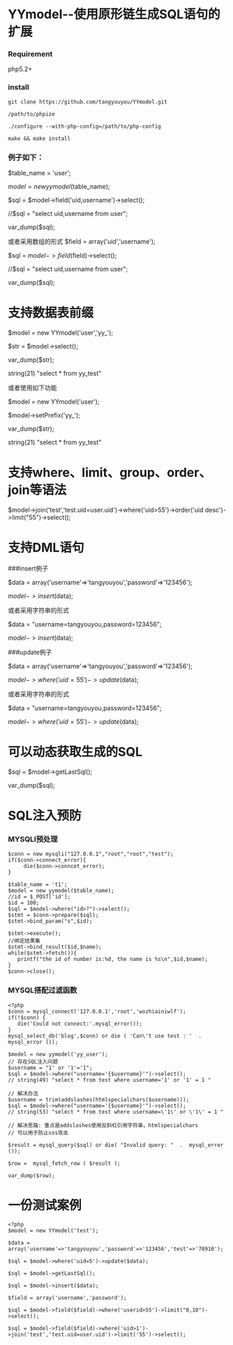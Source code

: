 # YYmodel--使用原形链生成SQL语句的扩展

### Requirement
php5.2+

### install
```
git clone https://github.com/tangyouyou/YYmodel.git

/path/to/phpize

./configure --with-php-config=/path/to/php-config

make && make install
```


### 例子如下：

$table_name = 'user';

$model = new yymodel($table_name);

$sql = $model->field('uid,username')->select();

//$sql = "select uid,username from user";

var_dump($sql);



或者采用数组的形式
$field = array('uid','username');

$sql = $model->field($field)->select();

//$sql = "select uid,username from user";

var_dump($sql);

# 支持数据表前缀

$model = new YYmodel('user','yy_');

$str = $model->select();

var_dump($str);

string(21) "select * from yy_test"

或者使用如下功能

$model = new YYmodel('user');

$model->setPrefix('yy_');

var_dump($str);

string(21) "select * from yy_test"



# 支持where、limit、group、order、join等语法

$model->join('test','test.uid=user.uid')->where('uid>55')->order('uid desc')->limit("55")->select();

# 支持DML语句

###insert例子

$data = array('username'=>'tangyouyou','password'=>'123456');

$model->insert($data);

或者采用字符串的形式

$data = "username=tangyouyou,password=123456";

$model->insert($data);

###update例子

$data = array('username'=>'tangyouyou','password'=>'123456');

$model->where('uid=55')->update($data);

或者采用字符串的形式

$data = "username=tangyouyou,password=123456";

$model->where('uid=55')->update($data);

# 可以动态获取生成的SQL
$sql = $model->getLastSql();

var_dump($sql);

# SQL注入预防


### MYSQLI预处理
```
$conn = new mysqli("127.0.0.1","root","root","test");
if($conn->connect_error){
     die($conn->conncet_error);
}

$table_name = 't1';
$model = new yymodel($table_name);
//id = $_POST['id'];
$id = 100;
$sql = $model->where("id>?")->select();
$stmt = $conn->prepare($sql);
$stmt->bind_param("s",$id);

$stmt->execute();
//绑定结果集
$stmt->bind_result($id,$name);
while($stmt->fetch()){
   printf("the id of number is:%d, the name is %s\n",$id,$name);
}
$conn->close();
```

### MYSQL搭配过滤函数
```
<?php
$conn = mysql_connect('127.0.0.1','root','wozhiainiwlf');
if(!$conn) {
   die('Could not connect:'.mysql_error());
}
mysql_select_db('blog',$conn) or die ( 'Can\'t use test : '  .  mysql_error ());

$model = new yymodel('yy_user');
// 存在SQL注入问题
$username = "1' or '1'='1";
$sql = $model->where("username='{$username}'")->select();
// string(49) "select * from test where username='1' or '1' = 1 "

// 解决办法
$username = trim(addslashes(htmlspecialchars($username)));
$sql = $model->where("username='{$username}'")->select();
// string(53) "select * from test where username=\'1\' or \'1\' = 1 "

// 解决思路: 重点是addslashes使用反斜杠引用字符串，htmlspecialchars
// 可以用于防止xss攻击

$result = mysql_query($sql) or die( "Invalid query: "  .  mysql_error ());

$row =  mysql_fetch_row ( $result );

var_dump($row);

```

# 一份测试案例
```
<?php
$model = new YYmodel('test');

$data = array('username'=>'tangyouyou','password'=>'123456','test'=>'78910');

$sql = $model->where('uid=5')->update($data);

$sql = $model->getLastSql();

$sql = $model->insert($data);

$field = array('username','password');

$sql = $model->field($field)->where('userid>55')->limit("0,10")->select();

$sql = $model->field($field)->where('uid>1')->join('test','test.uid=user.uid')->limit('55')->select();


```




